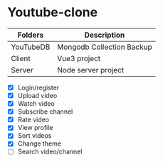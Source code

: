 # Youtube-clone

| Folders | Description |
| ----------- | ----------- |
|YouTubeDB| Mongodb Collection Backup|
| Client | Vue3 project |
| Server | Node server project |

- [x] Login/register
- [x] Upload video
- [x] Watch video
- [x] Subscribe channel
- [x] Rate video
- [x] View profile
- [x] Sort videos
- [x] Change theme
- [ ] Search video/channel
